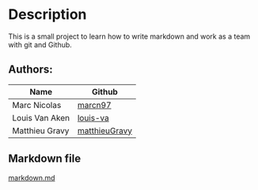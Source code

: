 # Description
This is a small project to learn how to write markdown and work as a team with git and Github.

## Authors:
| Name  | Github  |
|---|---|
| Marc Nicolas | [marcn97](https://github.com/marcn97) |
| Louis Van Aken | [louis-va](https://github.com/louis-va) |
| Matthieu Gravy | [matthieuGravy](https://github.com/matthieuGravy) |

## Markdown file
[markdown.md](https://github.com/matthieuGravy/groupeMarkDown/blob/main/markdown.md)


